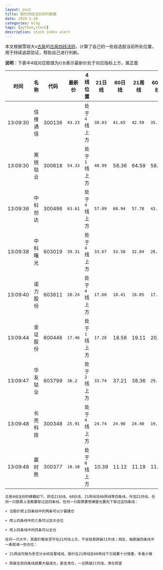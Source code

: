```yaml
---
layout: post
title: 股价四线法则实时数据
date: 2020-5-10
categories: blog
tags: [python,stock]
description: stock index alert
---
```



本文根据雪球大v[古泉](https://xueqiu.com/u/7148646888)的[古泉四线法则](https://xueqiu.com/7148646888/130498192)，计算了自己的一些自选股当前所处位置，用于持续追踪验证，帮助自己进行判断。

**说明**：下表中4线对应取值为`红色`表示最新价处于对应指标上方，属正面

时间|名称|代码|最新价|4线位置|21日线|60日线|21周线|60周线
---|---|---|---|---|---|---|---|---
13:09:30|信维通信|300136|`43.23`|处于`4`线上方|`38.83`|`41.65`|`42.59`|`35.42`
13:09:30|寒锐钴业|300618|`54.33`|处于`1`线上方|`48.99`|58.36|64.59|58.32
13:09:36|中科创达|300496|`63.61`|处于`4`线上方|`57.09`|`60.94`|`57.78`|`43.18`
13:09:38|中科曙光|603019|`39.31`|处于`4`线上方|`33.67`|`33.58`|`32.04`|`28.36`
13:09:40|诺力股份|603611|`20.24`|处于`4`线上方|`17.60`|`18.41`|`18.05`|`17.31`
13:09:44|金证股份|600446|`17.46`|处于`1`线上方|`17.28`|18.56|19.11|20.50
13:09:47|华友钴业|603799|`36.2`|处于`2`线上方|`33.74`|37.21|38.36|`29.94`
13:09:48|长亮科技|300348|`25.91`|处于`4`线上方|`24.74`|`24.90`|`24.40`|`19.13`
13:09:48|赢时胜|300377|`10.18`|处于`0`线上方|10.39|11.12|11.19|11.61

```
古泉4线法则的精髓如下。抓住21日线、60日线、21周线及60周线等四条线，外加21月线，任何一只股票上涨都要穿过这四条线，任何一只股票要想爆雷也要先下穿过这四条线：

+ 当股价爬上四条线中的两条可以少量建仓

+ 爬上四条线中的三条可以加大仓位

+ 爬上四条线中的四条可以全仓

任何一只大牛，其股价都会坚守在21月线上方，不会轻易跌破21月线；相反，每跌破四条线中一条就减一些仓位：

+ 21周线可做为多空分水岭及警戒线，股价在21周线及60周线下方就要十分慎重，多看少做

+ 跌破全部四条线就要大幅减仓，甚至清仓，一旦跌破21月线，清仓观望
```